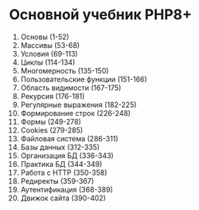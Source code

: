 # Основной учебник PHP8+

1. Основы (1-52)
2. Массивы (53-68)
3. Условия (69-113)
4. Циклы (114-134)
5. Многомерность (135-150)
6. Пользовательские функции (151-166)
7. Область видимости (167-175)
8. Рекурсия (176-181)
9. Регулярные выражения (182-225)
10. Формирование строк (226-248)
11. Формы (249-278)
12. Cookies (279-285)
13. Файловая система (286-311)
14. Базы данных (312-335)
15. Организация БД (336-343)
16. Практика БД (344-349)
17. Работа с HTTP (350-358)
18. Редиректы (359-367)
19. Аутентификация (368-389)
20. Движок сайта (390-402)
